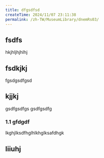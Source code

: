 ```yaml
---
title: dfgsdfsd
createTime: 2024/11/07 23:11:38
permalink: /zh-TW/MuseumLibrary/dnemRs03/
---
```


## fsdfs
hkjhljhjhlhj
## fsdkjkj

fgsdgsdfgsd

## kjjkj

gsdfgsdfgs
gsdfgsdfg

### 1.1 gfdgdf


lkghjlksdfhglhlkhglksafdhgk

## liiuhj

